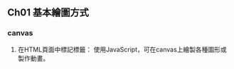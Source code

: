 ## Ch01 基本繪圖方式

### canvas
1. 在HTML頁面中標記<canvas>標籤：
   使用JavaScript，可在canvas上繪製各種圖形或製作動畫。
   ```html
   <canvas></canvas>
   ```